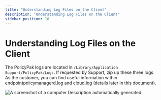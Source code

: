 ```yaml
---
title: "Understanding Log Files on the Client"
description: "Understanding Log Files on the Client"
sidebar_position: 10
---
```


# Understanding Log Files on the Client

The PolicyPak logs are located in `/Library/Application Support/PolicyPak/Logs`. If requested by
Support, zip up these three logs. As the customer, you can find useful information within
endpointpolicymanagerd.log and cloud.log (details later in this document).

![A screenshot of a computer Description automatically generated](/images/endpointpolicymanager/leastprivilege/mac/1329_1_6e10551394ec326177434ffc228df475.webp)
